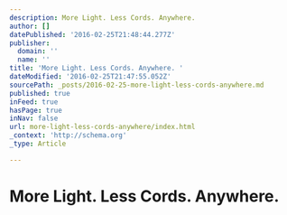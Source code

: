 ```yaml
---
description: More Light. Less Cords. Anywhere.
author: []
datePublished: '2016-02-25T21:48:44.277Z'
publisher:
  domain: ''
  name: ''
title: 'More Light. Less Cords. Anywhere. '
dateModified: '2016-02-25T21:47:55.052Z'
sourcePath: _posts/2016-02-25-more-light-less-cords-anywhere.md
published: true
inFeed: true
hasPage: true
inNav: false
url: more-light-less-cords-anywhere/index.html
_context: 'http://schema.org'
_type: Article

---
```

# More Light. Less Cords. Anywhere.